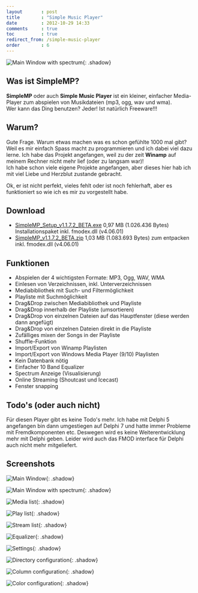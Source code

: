 ```yaml
---
layout       : post
title        : "Simple Music Player"
date         : 2012-10-29 14:33
comments     : true
toc          : true
redirect_from: /simple-music-player
order        : 6
---
```


![Main Window with spectrum](/assets/img/simplemp/main002.png){: .shadow}

## Was ist SimpleMP?

**SimpleMP** oder auch **Simple Music Player** ist ein kleiner, einfacher Media-Player zum abspielen von Musikdateien (mp3, ogg, wav und wma).  
Wer kann das Ding benutzen? Jeder! Ist natürlich Freeware!!!

## Warum?

Gute Frage. Warum etwas machen was es schon gefühlte 1000 mal gibt?  
Weil es mir einfach Spass macht zu programmieren und ich dabei viel dazu lerne. Ich habe das Projekt angefangen, weil zu der zeit **Winamp** auf meinem Rechner nicht mehr lief (oder zu langsam war)!  
Ich habe schon viele eigene Projekte angefangen, aber dieses hier hab ich mit viel Liebe und Herzblut zustande gebracht.

Ok, er ist nicht perfekt, vieles fehlt oder ist noch fehlerhaft, aber es funktioniert so wie ich es mir zu vorgestellt habe.

## Download

- [SimpleMP_Setup_v1.1.7.2_BETA.exe](https://github.com/punker76/simple-music-player/releases/download/v1.1.x/SimpleMP_Setup_v1.1.7.2_BETA.exe) 0,97 MB (1.026.436 Bytes) Installationspaket inkl. fmodex.dll (v4.06.01)
- [SimpleMP_v1.1.7.2_BETA.zip](https://github.com/punker76/simple-music-player/releases/download/v1.1.x/SimpleMP_v1.1.7.2_BETA.zip) 1,03 MB (1.083.693 Bytes) zum entpacken inkl. fmodex.dll (v4.06.01)

## Funktionen

- Abspielen der 4 wichtigsten Formate: MP3, Ogg, WAV, WMA
- Einlesen von Verzeichnissen, inkl. Unterverzeichnissen
- Mediabibliothek mit Such- und Filtermöglichkeit
- Playliste mit Suchmöglichkeit
- Drag&Drop zwischen Mediabibliothek und Playliste
- Drag&Drop innerhalb der Playliste (umsortieren)
- Drag&Drop von einzelnen Dateien auf das Hauptfenster (diese werden dann angefügt)
- Drag&Drop von einzelnen Dateien direkt in die Playliste
- Zufälliges mixen der Songs in der Playliste
- Shuffle-Funktion
- Import/Export von Winamp Playlisten
- Import/Export von Windows Media Player (9/10) Playlisten
- Kein Datenbank nötig
- Einfacher 10 Band Equalizer
- Spectrum Anzeige (Visualisierung)
- Online Streaming (Shoutcast und Icecast)
- Fenster snapping

## Todo's (oder auch nicht)

Für diesen Player gibt es keine Todo's mehr. Ich habe mit Delphi 5 angefangen bin dann umgestiegen auf Delphi 7 und hatte immer Probleme mit Fremdkomponenten etc. Deswegen wird es keine Weiterentwicklung mehr mit Delphi geben. Leider wird auch das FMOD interface für Delphi auch nicht mehr mitgeliefert.

## Screenshots

![Main Window](/assets/img/simplemp/main001.png){: .shadow}

![Main Window with spectrum](/assets/img/simplemp/main002.png){: .shadow}

![Media list](/assets/img/simplemp/02_medialist.png){: .shadow}

![Play list](/assets/img/simplemp/03_playlist.png){: .shadow}

![Stream list](/assets/img/simplemp/04_streamlist.png){: .shadow}

![Equalizer](/assets/img/simplemp/05_equalizer.png){: .shadow}

![Settings](/assets/img/simplemp/settings001.png){: .shadow}

![Directory configuration](/assets/img/simplemp/defdir003.png){: .shadow}

![Column configuration](/assets/img/simplemp/configcols001.png){: .shadow}

![Color configuration](/assets/img/simplemp/configcolor001.png){: .shadow}
